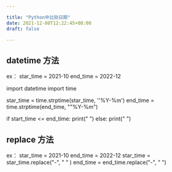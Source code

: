 ```yaml
---

title: "Python中比较日期"
date: 2021-12-08T12:22:45+08:00
draft: false

---
```


## datetime 方法
ex：
    star_time = 2021-10
    end_time = 2022-12

import datetime
import time

star_time = time.strptime(star_time, ''%Y-%m')
end_time = time.strptime(end_time, ""%Y-%m")

if start_time <= end_time:
    print(" ")
else:
    print(" ")

## replace 方法
ex：
    star_time = 2021-10
    end_time = 2022-12
star_time = star_time.replace("-", " " )
end_time = end_time.replace("-", " ")